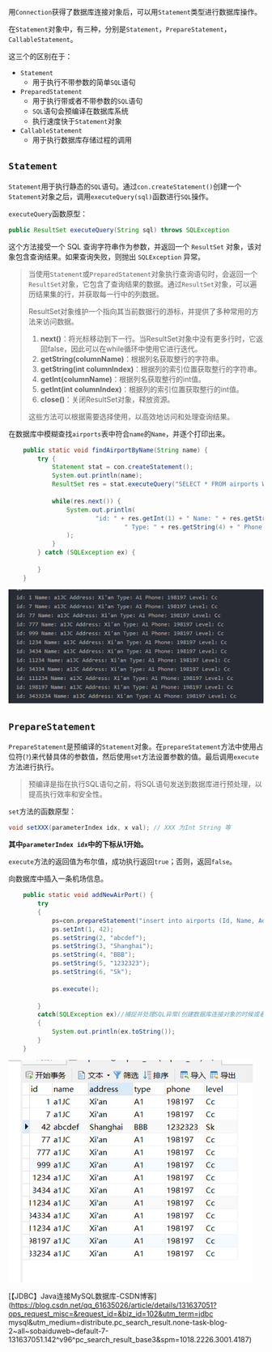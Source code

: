 用`Connection`获得了数据库连接对象后，可以用`Statement`类型进行数据库操作。

在`Statement`对象中，有三种，分别是`Statement`，`PrepareStatement`，`CallableStatement`。

这三个的区别在于：

- `Statement`
  - 用于执行不带参数的简单`SQL`语句
- `PreparedStatement`
  - 用于执行带或者不带参数的`SQL`语句
  - `SQL`语句会预编译在数据库系统
  - 执行速度快于`Statement`对象
- `CallableStatement`
  - 用于执行数据库存储过程的调用

## `Statement`

`Statement`用于执行静态的`SQL`语句。通过`con.createStatement()`创建一个`Statement`对象之后，调用`executeQuery(sql)`函数进行`SQL`操作。

`executeQuery`函数原型：

```java
public ResultSet executeQuery(String sql) throws SQLException
```

这个方法接受一个 SQL 查询字符串作为参数，并返回一个 `ResultSet` 对象，该对象包含查询结果。如果查询失败，则抛出 `SQLException` 异常。

> 当使用`Statement`或`PreparedStatement`对象执行查询语句时，会返回一个`ResultSet`对象，它包含了查询结果的数据。通过`ResultSet`对象，可以遍历结果集的行，并获取每一行中的列数据。
>
> ResultSet对象维护一个指向其当前数据行的游标，并提供了多种常用的方法来访问数据。
>
> 1. **next()**：将光标移动到下一行。当ResultSet对象中没有更多行时，它返回false，因此可以在while循环中使用它进行迭代。
> 2. **getString(columnName)**：根据列名获取整行的字符串。
> 3. **getString(int columnIndex)**：根据列的索引位置获取整行的字符串。
> 4. **getInt(columnName)**：根据列名获取整行的int值。
> 5. **getInt(int columnIndex)**：根据列的索引位置获取整行的int值。
> 6. **close()**：关闭ResultSet对象，释放资源。
>
> 这些方法可以根据需要选择使用，以高效地访问和处理查询结果。

在数据库中模糊查找`airports`表中符合`name`的`Name`，并逐个打印出来。

```java
    public static void findAirportByName(String name) {
        try {
            Statement stat = con.createStatement();
            System.out.println(name);
            ResultSet res = stat.executeQuery("SELECT * FROM airports WHERE Name LIKE '%" + name + "%'");

            while(res.next()) {
                System.out.println(
                        "id: " + res.getInt(1) + " Name: " + res.getString(2) + " Address: " + res.getString(3) +
                                " Type: " + res.getString(4) + " Phone: " + res.getString(5) + " Level: " + res.getString(6)
                );
            }
        } catch (SQLException ex) {

        }
    }
```

![image-20231221222213560](JDBC%E6%95%B0%E6%8D%AE%E5%BA%93%E6%93%8D%E4%BD%9C.assets/image-20231221222213560.png)

## `PrepareStatement`

`PrepareStatement`是预编译的`Statement`对象。在`prepareStatement`方法中使用占位符(`?`)来代替具体的参数值，然后使用`set`方法设置参数的值。最后调用`execute`方法进行执行。

> 预编译是指在执行SQL语句之前，将SQL语句发送到数据库进行预处理，以提高执行效率和安全性。

`set`方法的函数原型：

```java
void setXXX(parameterIndex idx, x val); // XXX 为Int String 等
```

**其中`parameterIndex idx`中的下标从1开始。**

`execute`方法的返回值为布尔值，成功执行返回`true`；否则，返回`false`。

向数据库中插入一条机场信息。

```java
    public static void addNewAirPort() {
        try
        {
            ps=con.prepareStatement("insert into airports (Id, Name, Address, Type, Phone, Level) values (?, ?, ?, ?, ?, ?)");
            ps.setInt(1, 42);
            ps.setString(2, "abcdef");
            ps.setString(3, "Shanghai");
            ps.setString(4, "BBB");
            ps.setString(5, "1232323");
            ps.setString(6, "Sk");

            ps.execute();

        }
        catch(SQLException ex)//捕捉并处理SQL异常(创建数据库连接对象的时候或者执行SQL语句的时候)
        {
            System.out.println(ex.toString());
        }
    }
```

![image-20231221223209651](JDBC%E6%95%B0%E6%8D%AE%E5%BA%93%E6%93%8D%E4%BD%9C.assets/image-20231221223209651.png)



[【JDBC】Java连接MySQL数据库-CSDN博客](https://blog.csdn.net/qq_61635026/article/details/131637051?ops_request_misc=&request_id=&biz_id=102&utm_term=jdbc mysql&utm_medium=distribute.pc_search_result.none-task-blog-2~all~sobaiduweb~default-7-131637051.142^v96^pc_search_result_base3&spm=1018.2226.3001.4187)